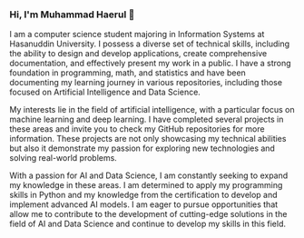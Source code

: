 ### Hi, I'm Muhammad Haerul 👋

I am a computer science student majoring in Information Systems at Hasanuddin University. I possess a diverse set of technical skills, including the ability to design and develop applications, create comprehensive documentation, and effectively present my work in a public. I have a strong foundation in programming, math, and statistics and have been documenting my learning journey in various repositories, including those focused on Artificial Intelligence and Data Science. 

My interests lie in the field of artificial intelligence, with a particular focus on machine learning and deep learning. I have completed several projects in these areas and invite you to check my GitHub repositories for more information. These projects are not only showcasing my technical abilities but also it demonstrate my passion for exploring new technologies and solving real-world problems.

With a passion for AI and Data Science, I am constantly seeking to expand my knowledge in these areas. I am determined to apply my programming skills in Python and my knowledge from the certification to develop and implement advanced AI models. I am eager to pursue opportunities that allow me to contribute to the development of cutting-edge solutions in the field of AI and Data Science and continue to develop my skills in this field.
